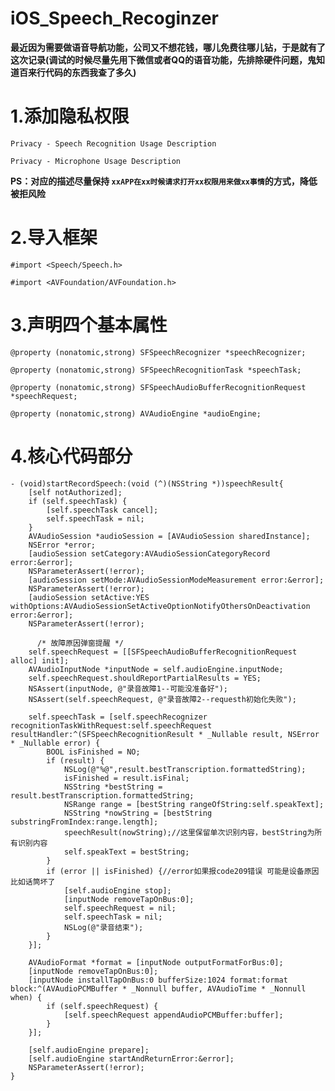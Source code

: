 # iOS_Speech_Recoginzer
**最近因为需要做语音导航功能，公司又不想花钱，哪儿免费往哪儿钻，于是就有了这次记录(调试的时候尽量先用下微信或者QQ的语音功能，先排除硬件问题，鬼知道百来行代码的东西我查了多久)**
# 1.添加隐私权限
`Privacy - Speech Recognition Usage Description`

`Privacy - Microphone Usage Description`

**PS：对应的描述尽量保持 `xxAPP在xx时候请求打开xx权限用来做xx事情`的方式，降低被拒风险**
# 2.导入框架
`#import <Speech/Speech.h>`

`#import <AVFoundation/AVFoundation.h>`
# 3.声明四个基本属性
`@property (nonatomic,strong) SFSpeechRecognizer *speechRecognizer;`

`@property (nonatomic,strong) SFSpeechRecognitionTask *speechTask;`

`@property (nonatomic,strong) SFSpeechAudioBufferRecognitionRequest *speechRequest;`

`@property (nonatomic,strong) AVAudioEngine *audioEngine;`

# 4.核心代码部分


```
- (void)startRecordSpeech:(void (^)(NSString *))speechResult{
    [self notAuthorized];
    if (self.speechTask) {
        [self.speechTask cancel];
        self.speechTask = nil;
    }
    AVAudioSession *audioSession = [AVAudioSession sharedInstance];
    NSError *error;
    [audioSession setCategory:AVAudioSessionCategoryRecord error:&error];
    NSParameterAssert(!error);
    [audioSession setMode:AVAudioSessionModeMeasurement error:&error];
    NSParameterAssert(!error);
    [audioSession setActive:YES withOptions:AVAudioSessionSetActiveOptionNotifyOthersOnDeactivation error:&error];
    NSParameterAssert(!error);

      /* 故障原因弹窗提醒 */
    self.speechRequest = [[SFSpeechAudioBufferRecognitionRequest alloc] init];
    AVAudioInputNode *inputNode = self.audioEngine.inputNode;
    self.speechRequest.shouldReportPartialResults = YES;
    NSAssert(inputNode, @"录音故障1--可能没准备好");
    NSAssert(self.speechRequest, @"录音故障2--requesth初始化失败");
    
    self.speechTask = [self.speechRecognizer recognitionTaskWithRequest:self.speechRequest resultHandler:^(SFSpeechRecognitionResult * _Nullable result, NSError * _Nullable error) {
        BOOL isFinished = NO;
        if (result) {
            NSLog(@"%@",result.bestTranscription.formattedString);
            isFinished = result.isFinal;
            NSString *bestString = result.bestTranscription.formattedString;
            NSRange range = [bestString rangeOfString:self.speakText];
            NSString *nowString = [bestString substringFromIndex:range.length];
            speechResult(nowString);//这里保留单次识别内容，bestString为所有识别内容
            self.speakText = bestString;
        }
        if (error || isFinished) {//error如果报code209错误 可能是设备原因 比如话筒坏了
            [self.audioEngine stop];
            [inputNode removeTapOnBus:0];
            self.speechRequest = nil;
            self.speechTask = nil;
            NSLog(@"录音结束");
        }
    }];
    
    AVAudioFormat *format = [inputNode outputFormatForBus:0];
    [inputNode removeTapOnBus:0];
    [inputNode installTapOnBus:0 bufferSize:1024 format:format block:^(AVAudioPCMBuffer * _Nonnull buffer, AVAudioTime * _Nonnull when) {
        if (self.speechRequest) {
            [self.speechRequest appendAudioPCMBuffer:buffer];
        }
    }];
    
    [self.audioEngine prepare];
    [self.audioEngine startAndReturnError:&error];
    NSParameterAssert(!error);
}

```
